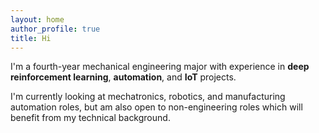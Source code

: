 ```yaml
---
layout: home
author_profile: true
title: Hi
---
```


I'm a fourth-year mechanical engineering major with experience in **deep reinforcement learning**, **automation**, and **IoT** projects. 

I'm currently looking at mechatronics, robotics, and manufacturing automation roles, but am also open to non-engineering roles which will benefit from my technical background.